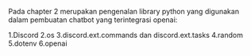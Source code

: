 Pada chapter 2 merupakan pengenalan library python yang digunakan dalam 
pembuatan chatbot yang terintegrasi openai:

1.Discord
2.os
3.discord.ext.commands dan discord.ext.tasks
4.random
5.dotenv
6.openai